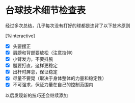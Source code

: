 # 台球技术细节检查表


经过多次总结，几乎每次没有打好的球都是违背了以下技术原则

[%interactive]
* [x] 头要摆正
* [x] 肩膀和背部要放松（注意拉伸）
* [x] 小臂发力，不要抖腕
* [x] 腿要打直，这样更稳定
* [x] 出杆时屏息，保证稳定
* [x] 尽量不要晃（取决于身体整体的力量和稳定性）
* [x] 不可强求，保证力量在自己的控制范围内

以后发现新的技巧还会继续添加

